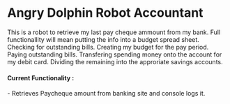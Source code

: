 <h1>Angry Dolphin Robot Accountant</h1>

This is a robot to retrieve my last pay cheque ammount from my bank. Full functionallity will mean putting the info into a budget spread sheet. Checking for outstanding bills. Creating my budget for the pay period. Paying outstanding bills. Transfering spending money onto the account for my debit card. Dividing the remaining into the approriate savings accounts.

<h4>Current Functionality : </h4>
 - Retrieves Paycheque amount from banking site and console logs it.
